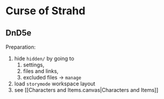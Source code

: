 # Curse of Strahd

## DnD5e

Preparation:

1. hide `hidden/` by going to
	1. settings,
	2. files and links,
	3.  excluded files -> `manage`
2.  load `storymode` workspace layout
3. see [[Characters and Items.canvas|Characters and Items]]